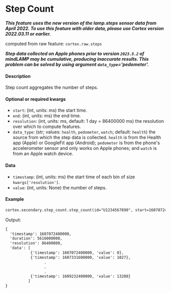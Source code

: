 # Step Count

***This feature uses the new version of the lamp.steps sensor data from April 2022. To use this feature with older data, please use Cortex version 2022.03.11 or earlier.***

computed from raw feature: `cortex.raw.steps`

***Step data collected on Apple phones prior to version `2023.5.2` of mindLAMP may be cumulative, producing inaccurate results. This problem can be solved by using argument `data_type`='pedometer'.***

#### Description

Step count aggregates the number of steps. 

#### Optional or required kwargs

- `start`: (int, units: ms) the start time.
- `end`: (int, units: ms) the end time.
- `resolution`: (int, units: ms, default: 1 day = 86400000 ms) the resolution over which to compute features.
- `data_type`: (str; values: `health`, `pedometer`, `watch`; default: `health`) the source from which the step data is collected. `health` is from the Health app (Apple) or GoogleFit app (Android); `pedometer` is from the phone's accelerometer sensor and only works on Apple phones; and `watch` is from an Apple watch device. 

#### Data

- `timestamp`: (int, units: ms) the start time of each bin of size `kwargs['resolution']`.
- `value`: (int, units: None) the number of steps.
#### Example

```markdown
cortex.secondary.step_count.step_count(id="U1234567890", start=1607072400000, end=1609232400001, resolution=86400000)
```
Output:
```markdown
{
  'timestamp': 1607072400000,
  'duration': 5616000000,
  'resolution': 86400000,
  'data': [
           {'timestamp': 1607072400000, 'value': 0},
           {'timestamp': 1607331600000, 'value': 1027},
                 .
                 .
                 .
           {'timestamp': 1609232400000, 'value': 13208}
          ]
}
```

